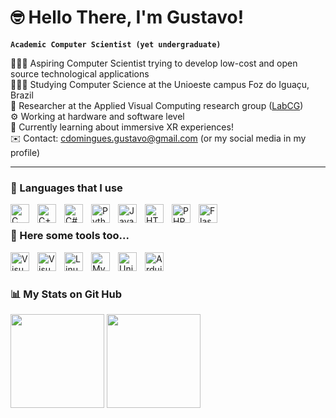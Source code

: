 # 🤓 Hello There, I'm Gustavo!

**`Academic Computer Scientist (yet undergraduate)`**

👩🏻‍💻 Aspiring Computer Scientist trying to develop low-cost and open source technological applications<br/>
👩🏻‍🎓 Studying Computer Science at the Unioeste campus Foz do Iguaçu, Brazil<br/>
🔬 Researcher at the Applied Visual Computing research group ([LabCG](https://www.instagram.com/labcg_unioeste/))<br/>
⚙️ Working at hardware and software level<br/>
💭 Currently learning about immersive XR experiences!<br/>
✉️ Contact: cdomingues.gustavo@gmail.com (or my social media in my profile)

---

### 📄 Languages that I use

<img align="left" alt="C" width="30px" style="padding-right:10px;" src="https://cdn.jsdelivr.net/gh/devicons/devicon@latest/icons/c/c-original.svg"/>
<img align="left" alt="C++" width="30px" style="padding-right:10px;" src="https://cdn.jsdelivr.net/gh/devicons/devicon@latest/icons/cplusplus/cplusplus-original.svg" />
<img align="left" alt="C#" width="30px" style="padding-right:10px;" src="https://cdn.jsdelivr.net/gh/devicons/devicon@latest/icons/csharp/csharp-original.svg" />
<img align="left" alt="Python" width="30px" style="padding-right:10px;" src="https://cdn.jsdelivr.net/gh/devicons/devicon@latest/icons/python/python-original.svg" />
<img align="left" alt="Java" width="30px" style="padding-right:10px;" src="https://cdn.jsdelivr.net/gh/devicons/devicon@latest/icons/java/java-original.svg"  />
<img align="left" alt="HTML" width="30px" style="padding-right:10px;" src="https://cdn.jsdelivr.net/gh/devicons/devicon@latest/icons/html5/html5-original.svg" />
<img align="left" alt="PHP" width="30px" style="padding-right:10px;" src="https://cdn.jsdelivr.net/gh/devicons/devicon@latest/icons/php/php-original.svg" />
<img align="left" alt="Flask" width="30px" style="padding-right:10px;" src="https://cdn.jsdelivr.net/gh/devicons/devicon@latest/icons/flask/flask-original.svg" />
<br />

### 🧰 Here some tools too...

<img align="left" alt="Visual Code" width="30px" style="padding-right:10px;" src="https://cdn.jsdelivr.net/gh/devicons/devicon@latest/icons/vscode/vscode-original.svg"/>
<img align="left" alt="Visual Studio Code" width="30px" style="padding-right:10px;" src="https://cdn.jsdelivr.net/gh/devicons/devicon@latest/icons/visualstudio/visualstudio-original.svg" />
<img align="left" alt="Linux" width="30px" style="padding-right:10px;" src="https://cdn.jsdelivr.net/gh/devicons/devicon@latest/icons/linux/linux-original.svg" />
<img align="left" alt="MySQL" width="30px" style="padding-right:10px;" src="https://cdn.jsdelivr.net/gh/devicons/devicon@latest/icons/mysql/mysql-original.svg" />
<img align="left" alt="Unity" width="30px" style="padding-right:10px;" src="https://cdn.jsdelivr.net/gh/devicons/devicon@latest/icons/unity/unity-original.svg" />
<img align="left" alt="Arduino" width="30px" style="padding-right:10px;" src="https://cdn.jsdelivr.net/gh/devicons/devicon@latest/icons/arduino/arduino-original.svg" />
<br />

#

<!-- GitHub stats from https://github.com/anuraghazra/github-readme-stats -->
### 📊 My Stats on Git Hub
<div>
<img src="https://github-readme-stats.vercel.app/api?username=stremps&count_private=true&show_icons=true&theme=jolly&hide_rank=false" height="150cm"/>
<img src="https://github-readme-stats.vercel.app/api/top-langs?username=stremps&show_icons=true&locale=en&layout=compact&theme=jolly" height="150cm"/>
</div>
